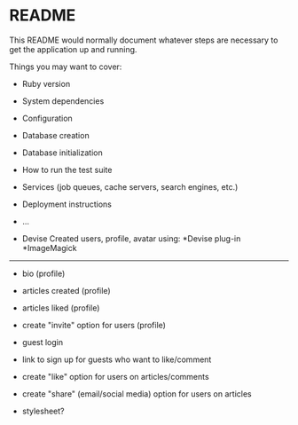 # README

This README would normally document whatever steps are necessary to get the
application up and running.

Things you may want to cover:

* Ruby version

* System dependencies

* Configuration

* Database creation

* Database initialization

* How to run the test suite

* Services (job queues, cache servers, search engines, etc.)

* Deployment instructions

* ...

* Devise
Created users, profile, avatar using: 
*Devise plug-in 
*ImageMagick
-------------------------------------------------------------------

* bio (profile)
* articles created (profile)
* articles liked (profile)
* create "invite" option for users (profile)

* guest login
* link to sign up for guests who want to like/comment

* create "like" option for users on articles/comments
* create "share" (email/social media) option for users on articles
* stylesheet?
